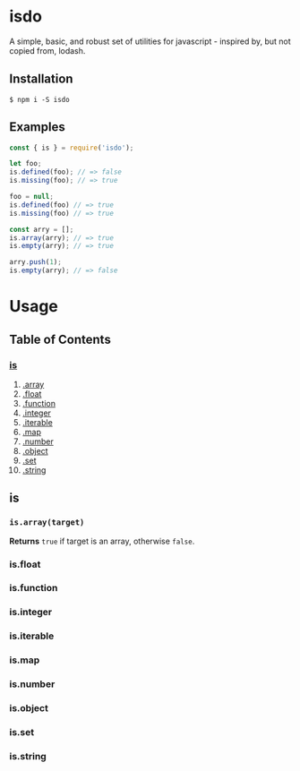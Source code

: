 # isdo
A simple, basic, and robust set of utilities for javascript - inspired by, but not copied from, lodash.

## Installation
`$ npm i -S isdo`

## Examples
```js
const { is } = require('isdo');

let foo;
is.defined(foo); // => false
is.missing(foo); // => true

foo = null;
is.defined(foo) // => true
is.missing(foo) // => true

const arry = [];
is.array(arry); // => true
is.empty(arry); // => true

arry.push(1);
is.empty(arry); // => false
```

# Usage

## Table of Contents

### [is](#is)
1. [.array](#is-array)
1. [.float](#is-float)
1. [.function](#is-function)
1. [.integer](#is-integer)
1. [.iterable](#is-iterable)
1. [.map](#is-map)
1. [.number](#is-number)
1. [.object](#is-object)
1. [.set](#is-set)
1. [.string](#is-string)

## is
### `is.array(target)`
**Returns**
`true` if target is an array, otherwise `false`.
### is.float

### is.function

### is.integer

### is.iterable

### is.map

### is.number

### is.object

### is.set

### is.string
